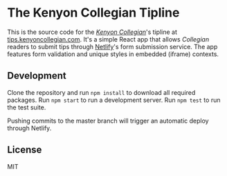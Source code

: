 # The Kenyon Collegian Tipline

This is the source code for the [*Kenyon Collegian*](https://kenyoncollegian.com)'s tipline at [tips.kenyoncollegian.com](https://tips.kenyoncollegian.com). It's a simple React app that allows *Collegian* readers to submit tips through [Netlify](https://netlify.com)'s form submission service. The app features form validation and unique styles in embedded (iframe) contexts.

## Development

Clone the repository and run `npm install` to download all required packages. Run `npm start` to run a development server. Run `npm test` to run the test suite.

Pushing commits to the master branch will trigger an automatic deploy through Netlify.

## License

MIT
